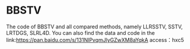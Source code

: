 # BBSTV
The code of BBSTV and all compared methods, namely LLRSSTV, SSTV, LRTDGS, SLRL4D.
You can also find the data and code in the link:https://pan.baidu.com/s/131NlPvqmJlyGZwXM8aYqkA  access：hxc5

